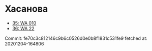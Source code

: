 # Хасанова
- [35: WA 010](35.md)
- [36: WA 22](36.md)

Commit: fe70c3c812146c9b6c0526d0e0b8f1831c531fe9
 fetched at: 20201204-164806
